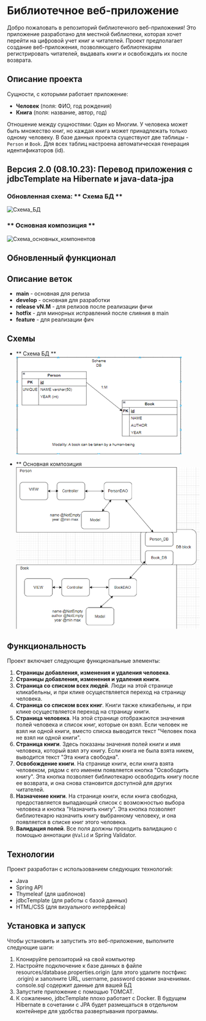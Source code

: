 # Библиотечное веб-приложение

Добро пожаловать в репозиторий библиотечного веб-приложения! Это приложение разработано для местной библиотеки, которая хочет перейти на цифровой учет книг и читателей. Проект предполагает создание веб-приложения, позволяющего библиотекарям регистрировать читателей, выдавать книги и освобождать их после возврата. 

## Описание проекта

Сущности, с которыми работает приложение:
- **Человек** (поля: ФИО, год рождения)
- **Книга** (поля: название, автор, год)

Отношение между сущностями: Один ко Многим. У человека может быть множество книг, но каждая книга может принадлежать только одному человеку. В базе данных проекта существуют две таблицы - `Person` и `Book`. Для всех таблиц настроена автоматическая генерация идентификаторов (id).

## Версия 2.0 (08.10.23): Перевод приложения с jdbcTemplate на Hibernate и java-data-jpa
### Обновленная схема: ** Схема БД **
![Схема_БД]()
### ** Основная композиция **
![Схема_основных_компонентов]()
## Обновленный функционал
## Описание веток
- **main** - основная для релиза
- **develop** - основная для разработки
- **release vN.M** - для релизов после реализации фичи
- **hotfix** - для минорных исправлений после слияния в main
- **feature** - для реализации фич



## Схемы
- ** Схема БД ** 
  ![Схема_БД](https://github.com/DimbikeY/Library_app/blob/main/schemes/DB_scheme.png)

- ** Основная композиция
  ![Схема_основных компонентов](https://github.com/DimbikeY/Library_app/blob/main/schemes/Main_scheme.png)

## Функциональность

Проект включает следующие функциональные элементы:

1. **Страницы добавления, изменения и удаления человека**.
2. **Страницы добавления, изменения и удаления книги**.
3. **Страница со списком всех людей**. Люди на этой странице кликабельны, и при клике осуществляется переход на страницу человека.
4. **Страница со списком всех книг**. Книги также кликабельны, и при клике осуществляется переход на страницу книги.
5. **Страница человека**. На этой странице отображаются значения полей человека и список книг, которые он взял. Если человек не взял ни одной книги, вместо списка выводится текст "Человек пока не взял ни одной книги".
6. **Страница книги**. Здесь показаны значения полей книги и имя человека, который взял эту книгу. Если книга не была взята никем, выводится текст "Эта книга свободна".
7. **Освобождение книги**. На странице книги, если книга взята человеком, рядом с его именем появляется кнопка "Освободить книгу". Эта кнопка позволяет библиотекарю освободить книгу после ее возврата, и она снова становится доступной для других читателей.
8. **Назначение книги**. На странице книги, если книга свободна, предоставляется выпадающий список с возможностью выбора человека и кнопка "Назначить книгу". Эта кнопка позволяет библиотекарю назначить книгу выбранному человеку, и она появляется в списке книг этого человека.
9. **Валидация полей**. Все поля должны проходить валидацию с помощью аннотации `@Valid` и Spring Validator.

## Технологии

Проект разработан с использованием следующих технологий:

- Java
- Spring API
- Thymeleaf (для шаблонов)
- jdbcTemplate (для работы с базой данных)
- HTML/CSS (для визуального интерфейса)

## Установка и запуск

Чтобы установить и запустить это веб-приложение, выполните следующие шаги:

1. Клонируйте репозиторий на свой компьютер
2. Настройте подключение к базе данных в файле resources/database.properties.origin (для этого удалите постфикс .origin) и заполните URL, username, password своими значениями. console.sql содержит данные для вашей БД
3. Запустите приложение с помощью TOMCAT.
4. К сожалению, jdbcTemplate плохо работает с Docker. В будущем Hibernate в сочетании с JPA будет размещаться в отдельном контейнере для удобства развертывания программы. 


